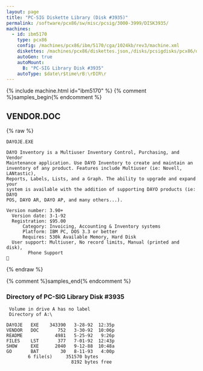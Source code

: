```yaml
---
layout: page
title: "PC-SIG Diskette Library (Disk #3935)"
permalink: /software/pcx86/sw/misc/pcsig/3000-3999/DISK3935/
machines:
  - id: ibm5170
    type: pcx86
    config: /machines/pcx86/ibm/5170/cga/1024kb/rev3/machine.xml
    diskettes: /machines/pcx86/diskettes.json,/disks/pcsigdisks/pcx86/diskettes.json
    autoGen: true
    autoMount:
      B: "PC-SIG Library Disk #3935"
    autoType: $date\r$time\rB:\rDIR\r
---
```


{% include machine.html id="ibm5170" %}
{% comment %}samples_begin{% endcomment %}

## VENDOR.DOC

{% raw %}
```
DAYOJE.EXE

DAYO Inventory is a Multiuser Inventory Control, Purchasing, and Vendor
Maintenance application. Use DAYO Inventory to create and maintain an
inventory of any product. Features include Multiuser (ie: Novell, LANtastic),
Reports, Labels, Lists, and a Graph. The ability to upgrade and expand your
system is available with the addition of supporting DAYO products (ie: DAYO
POS, DAYO AR, DAYO AP, and many others...).

Version number: 3.90+
  Version date: 3-1-92
  Registration: $95.00
      Category: Invoicing, Accounting & Inventory systems
      Platform: IBM PC, DOS 3.3 or better
      Requires: 530k Available Memory, Hard Disk
  User support: Multiuser, No record limits, Manual (printed and disk),
		Phone Support

```
{% endraw %}

{% comment %}samples_end{% endcomment %}

### Directory of PC-SIG Library Disk #3935

     Volume in drive A has no label
     Directory of A:\

    DAYOJE   EXE    343390   3-28-92  12:35p
    VENDOR   DOC       752   3-30-92  10:06p
    README            4981   5-25-92   9:26p
    FILES    LST       377   7-01-92  12:43p
    SHOW     EXE      2040   9-12-88  10:48a
    GO       BAT        30   8-11-93   4:00p
            6 file(s)     351570 bytes
                            8192 bytes free
